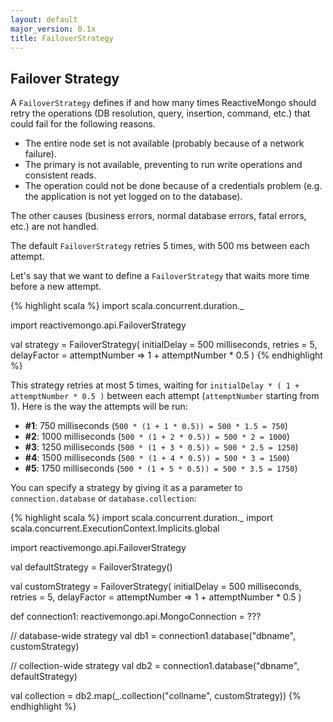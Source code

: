 ```yaml
---
layout: default
major_version: 0.1x
title: FailoverStrategy
---
```


## Failover Strategy

A `FailoverStrategy` defines if and how many times ReactiveMongo should retry the operations (DB resolution, query, insertion, command, etc.) that could fail for the following reasons.

- The entire node set is not available (probably because of a network failure).
- The primary is not available, preventing to run write operations and consistent reads.
- The operation could not be done because of a credentials problem (e.g. the application is not yet logged on to the database).

The other causes (business errors, normal database errors, fatal errors, etc.) are not handled.

The default `FailoverStrategy` retries 5 times, with 500 ms between each attempt.

Let's say that we want to define a `FailoverStrategy` that waits more time before a new attempt.

{% highlight scala %}
import scala.concurrent.duration._

import reactivemongo.api.FailoverStrategy

val strategy =
  FailoverStrategy(
    initialDelay = 500 milliseconds,
    retries = 5,
    delayFactor =
      attemptNumber => 1 + attemptNumber * 0.5
  )
{% endhighlight %}

This strategy retries at most 5 times, waiting for `initialDelay * ( 1 + attemptNumber * 0.5 )` between each attempt (`attemptNumber` starting from 1). Here is the way the attempts will be run:

- __#1__: 750 milliseconds (`500 * (1 + 1 * 0.5)) = 500 * 1.5 = 750`)
- __#2__: 1000 milliseconds (`500 * (1 + 2 * 0.5)) = 500 * 2 = 1000`)
- __#3__: 1250 milliseconds (`500 * (1 + 3 * 0.5)) = 500 * 2.5 = 1250`)
- __#4__: 1500 milliseconds (`500 * (1 + 4 * 0.5)) = 500 * 3 = 1500`)
- __#5__: 1750 milliseconds (`500 * (1 + 5 * 0.5)) = 500 * 3.5 = 1750`)

You can specify a strategy by giving it as a parameter to `connection.database` or `database.collection`:

{% highlight scala %}
import scala.concurrent.duration._
import scala.concurrent.ExecutionContext.Implicits.global

import reactivemongo.api.FailoverStrategy

val defaultStrategy = FailoverStrategy()

val customStrategy =
  FailoverStrategy(
    initialDelay = 500 milliseconds,
    retries = 5,
    delayFactor =
      attemptNumber => 1 + attemptNumber * 0.5
  )

def connection1: reactivemongo.api.MongoConnection = ???

// database-wide strategy
val db1 = connection1.database("dbname", customStrategy)

// collection-wide strategy
val db2 = connection1.database("dbname", defaultStrategy)

val collection = db2.map(_.collection("collname", customStrategy))
{% endhighlight %}
